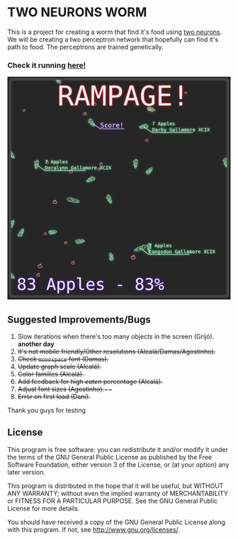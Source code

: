 # TWO NEURONS WORM

This is a project for creating a worm that find it's food using [two neurons](https://phys.org/news/2018-07-reveals-complex-math-worms-food.html). We will be creating a two perceptron network that hopefully can find it's path to food. The perceptrons are trained genetically.

### Check it running [here!](https://armlessjohn404.github.io/two-neurons-worm/)

![imagem](assets/img/opengraph.png)

## Suggested Improvements/Bugs

1.  Slow iterations when there's too many objects in the screen (Grijó). **another day**
2.  ~~It's not mobile friendly/Other resolutions (Alcalá/Damas/Agostinho).~~
3.  ~~Check `monospace` font (Damas).~~
4.  ~~Update graph scale (Alcalá).~~
5.  ~~Color families (Alcalá).~~
6.  ~~Add feedback for high *eaten* percentage (Alcalá).~~
7.  ~~Adjust font sizes (Agostinho).~~~~
8.  ~~Error on first load (Dani).~~

Thank you guys for testing

## License

This program is free software: you can redistribute it and/or modify it under the terms of the GNU General Public License as published by the Free Software Foundation, either version 3 of the License, or (at your option) any later version.

This program is distributed in the hope that it will be useful, but WITHOUT ANY WARRANTY; without even the implied warranty of MERCHANTABILITY or FITNESS FOR A PARTICULAR PURPOSE. See the GNU General Public License for more details.

You should have received a copy of the GNU General Public License along with this program. If not, see http://www.gnu.org/licenses/.
